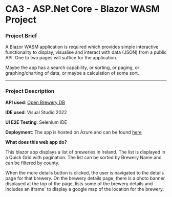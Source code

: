 # CA3 - ASP.Net Core - Blazor WASM Project

### Project Brief

A Blazor WASM application is required which provides simple interactive functionality to display, visualise and interact with data (JSON) from a public API. One to two pages will suffice for the application. 

Maybe the app has a search capability, or sorting, or paging, or graphing/charting of data, or maybe a calculation of some sort. 

*** 

### Project Description

**API used**: [Open Brewery DB](https://www.openbrewerydb.org/)

**IDE used**: Visual Studio 2022

**UI E2E Testing**: Selenium IDE

**Deployment**: The app is hosted on Azure and can be found [here](https://orange-stone-09d917710.4.azurestaticapps.net/)

**What does this web app do?**

This blazor app displays a list of breweries in Ireland. The list is displayed in a Quick Grid with pagination. The list can be sorted by Brewery Name and can be filtered by county. 

When the more details button is clicked, the user is navigated to the details page for that brewery. On the brewery details page, there is a photo banner displayed at the top of the page, lists some of the brewery details and includes an ìframe` to display a google map of the location for the brewery.


